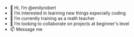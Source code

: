 - 👋 Hi, I’m @emilyrobert
- 👀 I’m interested in learning new things especially coding
- 🌱 I’m currently training as a math teacher
- 💞️ I’m looking to collaborate on projects at beginner's level
- 📫 Message me

<!---
emilyrobert/emilyrobert is a ✨ special ✨ repository because its `README.md` (this file) appears on your GitHub profile.
You can click the Preview link to take a look at your changes.
--->
